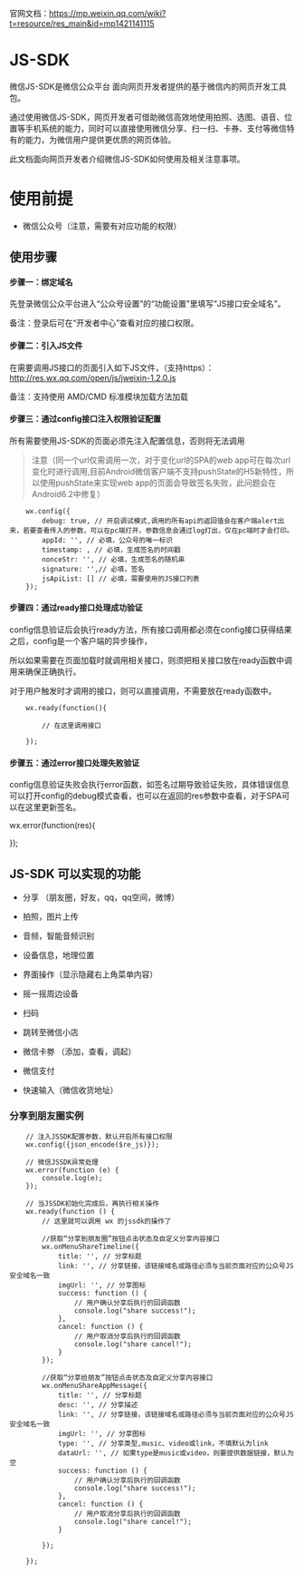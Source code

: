 
官网文档：https://mp.weixin.qq.com/wiki?t=resource/res_main&id=mp1421141115


# JS-SDK

微信JS-SDK是微信公众平台 面向网页开发者提供的基于微信内的网页开发工具包。

通过使用微信JS-SDK，网页开发者可借助微信高效地使用拍照、选图、语音、位置等手机系统的能力，同时可以直接使用微信分享、扫一扫、卡券、支付等微信特有的能力，为微信用户提供更优质的网页体验。

此文档面向网页开发者介绍微信JS-SDK如何使用及相关注意事项。


# 使用前提

- 微信公众号（注意，需要有对应功能的权限）



## 使用步骤

#### 步骤一：绑定域名

先登录微信公众平台进入“公众号设置”的“功能设置”里填写“JS接口安全域名”。

备注：登录后可在“开发者中心”查看对应的接口权限。


#### 步骤二：引入JS文件

在需要调用JS接口的页面引入如下JS文件，（支持https）：http://res.wx.qq.com/open/js/jweixin-1.2.0.js

备注：支持使用 AMD/CMD 标准模块加载方法加载


#### 步骤三：通过config接口注入权限验证配置

所有需要使用JS-SDK的页面必须先注入配置信息，否则将无法调用

> 注意（同一个url仅需调用一次，对于变化url的SPA的web app可在每次url变化时进行调用,目前Android微信客户端不支持pushState的H5新特性，所以使用pushState来实现web app的页面会导致签名失败，此问题会在Android6.2中修复）

```
	wx.config({
	    debug: true, // 开启调试模式,调用的所有api的返回值会在客户端alert出来，若要查看传入的参数，可以在pc端打开，参数信息会通过log打出，仅在pc端时才会打印。
	    appId: '', // 必填，公众号的唯一标识
	    timestamp: , // 必填，生成签名的时间戳
	    nonceStr: '', // 必填，生成签名的随机串
	    signature: '',// 必填，签名
	    jsApiList: [] // 必填，需要使用的JS接口列表
	});
```

#### 步骤四：通过ready接口处理成功验证

 config信息验证后会执行ready方法，所有接口调用都必须在config接口获得结果之后，config是一个客户端的异步操作，

 所以如果需要在页面加载时就调用相关接口，则须把相关接口放在ready函数中调用来确保正确执行。

 对于用户触发时才调用的接口，则可以直接调用，不需要放在ready函数中。

```
	wx.ready(function(){

		// 在这里调用接口

	});
```


#### 步骤五：通过error接口处理失败验证

config信息验证失败会执行error函数，如签名过期导致验证失败，具体错误信息可以打开config的debug模式查看，也可以在返回的res参数中查看，对于SPA可以在这里更新签名。

wx.error(function(res){

});



## JS-SDK 可以实现的功能

- 分享 （朋友圈，好友，qq，qq空间，微博）

- 拍照，图片上传

- 音频，智能音频识别

- 设备信息，地理位置

- 界面操作（显示隐藏右上角菜单内容）

- 摇一摇周边设备

- 扫码

- 跳转至微信小店

- 微信卡劵 （添加，查看，调起）

- 微信支付

- 快速输入（微信收货地址）


### 分享到朋友圈实例

```
    // 注入JSSDK配置参数，默认开启所有接口权限
    wx.config({json_encode($re_js)});

    // 微信JSSDK异常处理
    wx.error(function (e) {
        console.log(e);
    });

    // 当JSSDK初始化完成后，再执行相关操作
    wx.ready(function () {
        // 这里就可以调用 wx 的jssdk的操作了

        //获取“分享到朋友圈”按钮点击状态及自定义分享内容接口
        wx.onMenuShareTimeline({
            title: '', // 分享标题
            link: '', // 分享链接，该链接域名或路径必须与当前页面对应的公众号JS安全域名一致
            imgUrl: '', // 分享图标
            success: function () {
                // 用户确认分享后执行的回调函数
                console.log("share success!");
            },
            cancel: function () {
                // 用户取消分享后执行的回调函数
                console.log("share cancel!");
            }
        });

        //获取“分享给朋友”按钮点击状态及自定义分享内容接口
        wx.onMenuShareAppMessage({
            title: '', // 分享标题
            desc: '', // 分享描述
            link: '', // 分享链接，该链接域名或路径必须与当前页面对应的公众号JS安全域名一致
            imgUrl: '', // 分享图标
            type: '', // 分享类型,music、video或link，不填默认为link
            dataUrl: '', // 如果type是music或video，则要提供数据链接，默认为空
            success: function () {
                // 用户确认分享后执行的回调函数
                console.log("share success!");
            },
            cancel: function () {
                // 用户取消分享后执行的回调函数
                console.log("share cancel!");
            }

        });

    });

```
